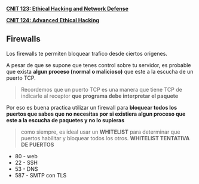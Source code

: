 [**CNIT 123: Ethical Hacking and Network Defense**](https://samsclass.info/123/123_F15.shtml)

[**CNIT 124: Advanced Ethical Hacking**](https://samsclass.info/124/124_F15.shtml)



## Firewalls

Los firewalls te permiten bloquear trafico desde ciertos origenes.

A pesar de que se supone que tenes control sobre tu servidor, es probable que exista **algun proceso (normal o malicioso)** que este a la escucha de un puerto TCP. 

> Recordemos que un puerto  TCP es una manera que tiene TCP de indicarle al receptor **que programa debe interpretar el paquete**

Por eso es buena practica utilizar un firewall para **bloquear todos los puertos que sabes que no necesitas por si existiera algun proceso que este a la escucha de paquetes y no lo supieras** 

>como siempre, es ideal usar un **WHITELIST** para determinar que puertos habilitar y bloquear todos los otros.
>**WHITELIST TENTATIVA DE PUERTOS**
* 80 - web
* 22 - SSH
* 53 - DNS
* 587 - SMTP con TLS

 
<!--stackedit_data:
eyJoaXN0b3J5IjpbMTE3OTUwNjM3Miw3ODQyNjY1NjRdfQ==
-->